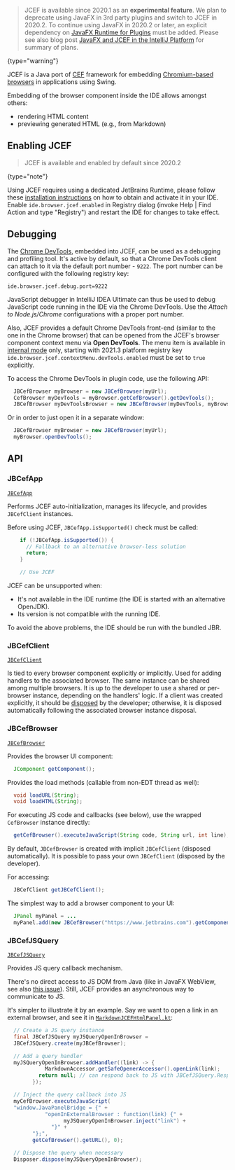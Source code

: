 [//]: # (title: JCEF - Java Chromium Embedded Framework)

<!-- Copyright 2000-2022 JetBrains s.r.o. and other contributors. Use of this source code is governed by the Apache 2.0 license that can be found in the LICENSE file. -->

> JCEF is available since 2020.1 as an **experimental feature**.
> We plan to deprecate using JavaFX in 3rd party plugins and switch to JCEF in 2020.2.
> To continue using JavaFX in 2020.2 or later, an explicit dependency on [JavaFX Runtime for Plugins](https://plugins.jetbrains.com/plugin/14250-javafx-runtime-for-plugins) must be added.
> Please see also blog post [JavaFX and JCEF in the IntelliJ Platform](https://blog.jetbrains.com/platform/2020/07/javafx-and-jcef-in-the-intellij-platform/) for summary of plans.
>
{type="warning"}

JCEF is a Java port of [CEF](https://bitbucket.org/chromiumembedded/cef/wiki/Home) framework for embedding [Chromium-based browsers](https://www.chromium.org/Home) in applications using Swing.

Embedding of the browser component inside the IDE allows amongst others:

- rendering HTML content
- previewing generated HTML (e.g., from Markdown)

## Enabling JCEF

<tabs>
<tab title="2020.2 and later">

> JCEF is available and enabled by default since 2020.2
>
{type="note"}

</tab>
<tab title="Earlier versions">

Using JCEF requires using a dedicated JetBrains Runtime, please follow these [installation instructions](https://youtrack.jetbrains.com/issue/IDEA-231833#focus=streamItem-27-3993099.0-0) on how to obtain and activate it in your IDE.
Enable `ide.browser.jcef.enabled` in Registry dialog (invoke <menupath>Help | Find Action</menupath> and type "Registry") and restart the IDE for changes to take effect.

</tab>
</tabs>

## Debugging
The [Chrome DevTools](https://developers.google.com/web/tools/chrome-devtools/), embedded into JCEF, can be used as a debugging and profiling tool.
It's active by default, so that a Chrome DevTools client can attach to it via the default port number - `9222`.
The port number can be configured with the following registry key:

```
ide.browser.jcef.debug.port=9222
```

JavaScript debugger in IntelliJ IDEA Ultimate can thus be used to debug JavaScript code running in the IDE via the Chrome DevTools.
Use the _Attach to Node.js/Chrome_ configurations with a proper port number.

Also, JCEF provides a default Chrome DevTools front-end (similar to the one in the Chrome browser) that can be opened from the JCEF's browser component context menu via **Open DevTools**.
The menu item is available in [internal mode](enabling_internal.md) only, starting with 2021.3 platform registry key `ide.browser.jcef.contextMenu.devTools.enabled` must be set to `true` explicitly.

To access the Chrome DevTools in plugin code, use the following API:

```java
  JBCefBrowser myBrowser = new JBCefBrowser(myUrl);
  CefBrowser myDevTools = myBrowser.getCefBrowser().getDevTools();
  JBCefBrowser myDevToolsBrowser = new JBCefBrowser(myDevTools, myBrowser.getJBCefClient());
```

Or in order to just open it in a separate window:

```java
  JBCefBrowser myBrowser = new JBCefBrowser(myUrl);
  myBrowser.openDevTools();
```

## API

### JBCefApp
[`JBCefApp`](upsource:///platform/platform-api/src/com/intellij/ui/jcef/JBCefApp.java)

Performs JCEF auto-initialization, manages its lifecycle, and provides `JBCefClient` instances.

Before using JCEF, `JBCefApp.isSupported()` check must be called:

```java
    if (!JBCefApp.isSupported()) {
      // Fallback to an alternative browser-less solution
      return;
    }

    // Use JCEF
```

JCEF can be unsupported when:
- It's not available in the IDE runtime (the IDE is started with an alternative OpenJDK).
- Its version is not compatible with the running IDE.

To avoid the above problems, the IDE should be run with the bundled JBR.

### JBCefClient
[`JBCefClient`](upsource:///platform/platform-api/src/com/intellij/ui/jcef/JBCefClient.java)

Is tied to every browser component explicitly or implicitly.
Used for adding handlers to the associated browser.
The same instance can be shared among multiple browsers.
It is up to the developer to use a shared or per-browser instance, depending on the handlers' logic.
If a client was created explicitly, it should be [disposed](disposers.md) by the developer; otherwise, it is disposed automatically following the associated browser instance disposal.

### JBCefBrowser
[`JBCefBrowser`](upsource:///platform/platform-api/src/com/intellij/ui/jcef/JBCefBrowser.java)

Provides the browser UI component:

```java
  JComponent getComponent();
```

Provides the load methods (callable from non-EDT thread as well):

```java
  void loadURL(String);
  void loadHTML(String);
```

For executing JS code and callbacks (see below), use the wrapped `CefBrowser` instance directly:

```java
  getCefBrowser().executeJavaScript(String code, String url, int line);
```

By default, `JBCefBrowser` is created with implicit `JBCefClient` (disposed automatically).
It is possible to pass your own `JBCefClient` (disposed by the developer).

For accessing:

```java
  JBCefClient getJBCefClient();
```

The simplest way to add a browser component to your UI:

```java
  JPanel myPanel = ...
  myPanel.add(new JBCefBrowser("https://www.jetbrains.com").getComponent());
```

### JBCefJSQuery
[`JBCefJSQuery`](upsource:///platform/platform-api/src/com/intellij/ui/jcef/JBCefJSQuery.java)

Provides JS query callback mechanism.

There's no direct access to JS DOM from Java (like in JavaFX WebView, see also [this issue](https://youtrack.jetbrains.com/issue/JBR-2046)).
Still, JCEF provides an asynchronous way to communicate to JS.

It's simpler to illustrate it by an example.
Say we want to open a link in an external browser, and see it in [`MarkdownJCEFHtmlPanel.kt`](upsource:///plugins/markdown/src/org/intellij/plugins/markdown/ui/preview/jcef/MarkdownJCEFHtmlPanel.kt):

```java
  // Create a JS query instance
  final JBCefJSQuery myJSQueryOpenInBrowser =
  JBCefJSQuery.create(myJBCefBrowser);

  // Add a query handler
  myJSQueryOpenInBrowser.addHandler((link) -> {
            MarkdownAccessor.getSafeOpenerAccessor().openLink(link);
          return null; // can respond back to JS with JBCefJSQuery.Response
        });

  // Inject the query callback into JS
  myCefBrowser.executeJavaScript(
  "window.JavaPanelBridge = {" +
            "openInExternalBrowser : function(link) {" +
                  myJSQueryOpenInBrowser.inject("link") +
              "}" +
        "};",
        getCefBrowser().getURL(), 0);

  // Dispose the query when necessary
  Disposer.dispose(myJSQueryOpenInBrowser);
```
